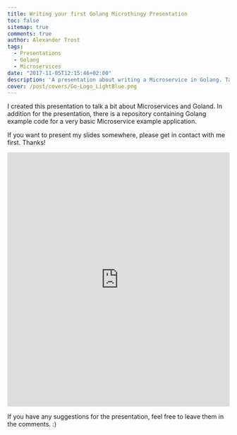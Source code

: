 ```yaml
---
title: Writing your first Golang Microthingy Presentation
toc: false
sitemap: true
comments: true
author: Alexander Trost
tags:
  - Presentations
  - Golang
  - Microservices
date: "2017-11-05T12:15:46+02:00"
description: 'A presentation about writing a Microservice in Golang. Talks about the basics, why Microservices? Why Golang?'
cover: /post/covers/Go-Logo_LightBlue.png
---
```


I created this presentation to talk a bit about Microservices and Goland. In addition for the presentation, there is a repository containing Golang example code for a very basic Microservice example application.

If you want to present my slides somewhere, please get in contact with me first. Thanks!

<iframe src="https://docs.google.com/presentation/d/e/2PACX-1vSiW9gsn83Cw1MMbyvtyd8YLrZF31jZx5J8qIHq-9vsz-o_bwcjB8OUjAAwT6R-Zcdjbuch5Lx4_fc3/embed?start=false&loop=true&delayms=5000" frameborder="0" width="100%" height="575" allowfullscreen="true" mozallowfullscreen="true" webkitallowfullscreen="true"></iframe>

If you have any suggestions for the presentation, feel free to leave them in the comments. :)
